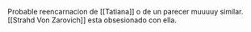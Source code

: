 Probable reencarnacion de [[Tatiana]] o de un parecer muuuuy similar.
[[Strahd Von Zarovich]] esta obsesionado con ella.